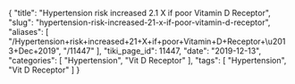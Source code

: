 {
    "title": "Hypertension risk increased 2.1 X if poor Vitamin D Receptor",
    "slug": "hypertension-risk-increased-21-x-if-poor-vitamin-d-receptor",
    "aliases": [
        "/Hypertension+risk+increased+21+X+if+poor+Vitamin+D+Receptor+\u2013+Dec+2019",
        "/11447"
    ],
    "tiki_page_id": 11447,
    "date": "2019-12-13",
    "categories": [
        "Hypertension",
        "Vit D Receptor"
    ],
    "tags": [
        "Hypertension",
        "Vit D Receptor"
    ]
}